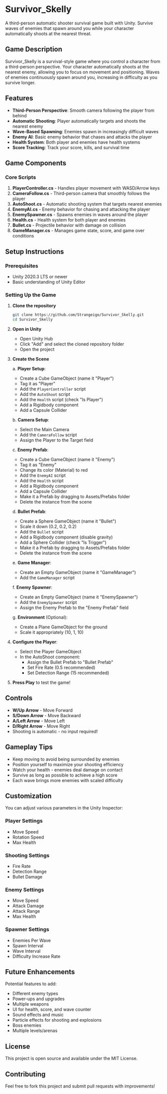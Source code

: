 # Survivor_Skelly

A third-person automatic shooter survival game built with Unity. Survive waves of enemies that spawn around you while your character automatically shoots at the nearest threat.

## Game Description

Survivor_Skelly is a survival-style game where you control a character from a third-person perspective. Your character automatically shoots at the nearest enemy, allowing you to focus on movement and positioning. Waves of enemies continuously spawn around you, increasing in difficulty as you survive longer.

## Features

- **Third-Person Perspective**: Smooth camera following the player from behind
- **Automatic Shooting**: Player automatically targets and shoots the nearest enemy
- **Wave-Based Spawning**: Enemies spawn in increasingly difficult waves
- **Enemy AI**: Basic enemy behavior that chases and attacks the player
- **Health System**: Both player and enemies have health systems
- **Score Tracking**: Track your score, kills, and survival time

## Game Components

### Core Scripts

1. **PlayerController.cs** - Handles player movement with WASD/Arrow keys
2. **CameraFollow.cs** - Third-person camera that smoothly follows the player
3. **AutoShoot.cs** - Automatic shooting system that targets nearest enemies
4. **EnemyAI.cs** - Enemy behavior for chasing and attacking the player
5. **EnemySpawner.cs** - Spawns enemies in waves around the player
6. **Health.cs** - Health system for both player and enemies
7. **Bullet.cs** - Projectile behavior with damage on collision
8. **GameManager.cs** - Manages game state, score, and game over conditions

## Setup Instructions

### Prerequisites

- Unity 2020.3 LTS or newer
- Basic understanding of Unity Editor

### Setting Up the Game

1. **Clone the repository**
   ```bash
   git clone https://github.com/Strangeigo/Survivor_Skelly.git
   cd Survivor_Skelly
   ```

2. **Open in Unity**
   - Open Unity Hub
   - Click "Add" and select the cloned repository folder
   - Open the project

3. **Create the Scene**

   a. **Player Setup**:
   - Create a Cube GameObject (name it "Player")
   - Tag it as "Player"
   - Add the `PlayerController` script
   - Add the `AutoShoot` script
   - Add the `Health` script (check "Is Player")
   - Add a Rigidbody component
   - Add a Capsule Collider

   b. **Camera Setup**:
   - Select the Main Camera
   - Add the `CameraFollow` script
   - Assign the Player to the Target field

   c. **Enemy Prefab**:
   - Create a Cube GameObject (name it "Enemy")
   - Tag it as "Enemy"
   - Change its color (Material) to red
   - Add the `EnemyAI` script
   - Add the `Health` script
   - Add a Rigidbody component
   - Add a Capsule Collider
   - Make it a Prefab by dragging to Assets/Prefabs folder
   - Delete the instance from the scene

   d. **Bullet Prefab**:
   - Create a Sphere GameObject (name it "Bullet")
   - Scale it down (0.2, 0.2, 0.2)
   - Add the `Bullet` script
   - Add a Rigidbody component (disable gravity)
   - Add a Sphere Collider (check "Is Trigger")
   - Make it a Prefab by dragging to Assets/Prefabs folder
   - Delete the instance from the scene

   e. **Game Manager**:
   - Create an Empty GameObject (name it "GameManager")
   - Add the `GameManager` script

   f. **Enemy Spawner**:
   - Create an Empty GameObject (name it "EnemySpawner")
   - Add the `EnemySpawner` script
   - Assign the Enemy Prefab to the "Enemy Prefab" field

   g. **Environment** (Optional):
   - Create a Plane GameObject for the ground
   - Scale it appropriately (10, 1, 10)

4. **Configure the Player**:
   - Select the Player GameObject
   - In the AutoShoot component:
     - Assign the Bullet Prefab to "Bullet Prefab"
     - Set Fire Rate (0.5 recommended)
     - Set Detection Range (15 recommended)

5. **Press Play** to test the game!

## Controls

- **W/Up Arrow** - Move Forward
- **S/Down Arrow** - Move Backward
- **A/Left Arrow** - Move Left
- **D/Right Arrow** - Move Right
- Shooting is automatic - no input required!

## Gameplay Tips

- Keep moving to avoid being surrounded by enemies
- Position yourself to maximize your shooting efficiency
- Watch your health - enemies deal damage on contact
- Survive as long as possible to achieve a high score
- Each wave brings more enemies with scaled difficulty

## Customization

You can adjust various parameters in the Unity Inspector:

### Player Settings
- Move Speed
- Rotation Speed
- Max Health

### Shooting Settings
- Fire Rate
- Detection Range
- Bullet Damage

### Enemy Settings
- Move Speed
- Attack Damage
- Attack Range
- Max Health

### Spawner Settings
- Enemies Per Wave
- Spawn Interval
- Wave Interval
- Difficulty Increase Rate

## Future Enhancements

Potential features to add:
- Different enemy types
- Power-ups and upgrades
- Multiple weapons
- UI for health, score, and wave counter
- Sound effects and music
- Particle effects for shooting and explosions
- Boss enemies
- Multiple levels/arenas

## License

This project is open source and available under the MIT License.

## Contributing

Feel free to fork this project and submit pull requests with improvements!